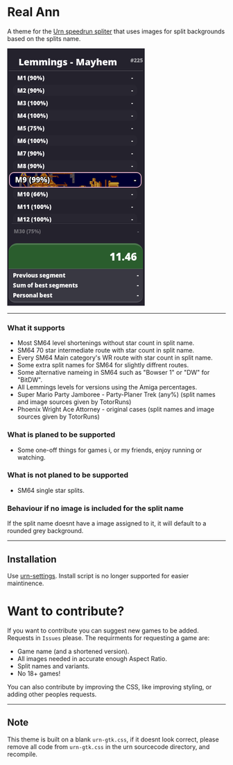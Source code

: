 # Real Ann
A theme for the [Urn speedrun spliter](https://github.com/paoloose/urn) that uses images for split backgrounds based on the splits name.

![](assets/example.png) 

---

### What it supports
- Most SM64 level shortenings without star count in split name.
- SM64 70 star intermediate route with star count in split name.
- Every SM64 Main category's WR route with star count in split name.
- Some extra split names for SM64 for slightly diffrent routes.
- Some alternative nameing in SM64 such as "Bowser 1" or "DW" for "BitDW".
- All Lemmings levels for versions using the Amiga percentages.
- Super Mario Party Jamboree - Party-Planer Trek (any%) (split names and image sources given by TotorRuns)
- Phoenix Wright Ace Attorney - original cases (split names and image sources given by TotorRuns)

### What is planed to be supported
- Some one-off things for games i, or my friends, enjoy running or watching.

### What is not planed to be supported 
- SM64 single star splits.

### Behaviour if no image is included for the split name
If the split name doesnt have a image assigned to it, it will default to a rounded grey background.
 
---
## Installation
Use [urn-settings](https://github.com/mellowawa/urn-settings).
Install script is no longer supported for easier maintinence.

# Want to contribute?
If you want to contribute you can suggest new games to be added. Requests in `Issues` please.
The requirments for requesting a game are:
- Game name (and a shortened version).
- All images needed in accurate enough Aspect Ratio.
- Split names and variants.
- No 18+ games!

You can also contribute by improving the CSS, like improving styling, or adding other peoples requests.

---

## Note
This theme is built on a blank `urn-gtk.css`, if it doesnt look correct, please remove all code from `urn-gtk.css` in the urn sourcecode directory, and recompile.

